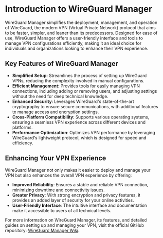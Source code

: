 # Introduction to WireGuard Manager

WireGuard Manager simplifies the deployment, management, and operation of WireGuard, the modern VPN (Virtual Private Network) protocol that aims to be faster, simpler, and leaner than its predecessors. Designed for ease of use, WireGuard Manager offers a user-friendly interface and tools to manage VPN configurations efficiently, making it an ideal choice for individuals and organizations looking to enhance their VPN experience.

## Key Features of WireGuard Manager

- **Simplified Setup**: Streamlines the process of setting up WireGuard VPNs, reducing the complexity involved in manual configurations.
- **Efficient Management**: Provides tools for easily managing VPN connections, including adding or removing users, and adjusting settings without the need for deep technical knowledge.
- **Enhanced Security**: Leverages WireGuard's state-of-the-art cryptography to ensure secure communications, with additional features to manage access and encryption settings.
- **Cross-Platform Compatibility**: Supports various operating systems, ensuring a seamless VPN experience across different devices and platforms.
- **Performance Optimization**: Optimizes VPN performance by leveraging WireGuard's lightweight protocol, which is designed for speed and efficiency.

## Enhancing Your VPN Experience

WireGuard Manager not only makes it easier to deploy and manage your VPN but also enhances the overall VPN experience by offering:

- **Improved Reliability**: Ensures a stable and reliable VPN connection, minimizing downtime and connectivity issues.
- **Greater Privacy**: With strong encryption and privacy features, it provides an added layer of security for your online activities.
- **User-Friendly Interface**: The intuitive interface and documentation make it accessible to users of all technical levels.

For more information on WireGuard Manager, its features, and detailed guides on setting up and managing your VPN, visit the official GitHub repository: [WireGuard Manager Wiki](https://github.com/complexorganizations/wireguard-manager/wiki).